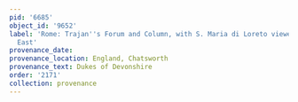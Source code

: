```yaml
---
pid: '6685'
object_id: '9652'
label: 'Rome: Trajan''s Forum and Column, with S. Maria di Loreto viewed from the
  East'
provenance_date:
provenance_location: England, Chatsworth
provenance_text: Dukes of Devonshire
order: '2171'
collection: provenance
---
```

